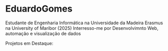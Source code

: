# EduardoGomes

Estudante de Engenharia Informática na Universidade da Madeira
Erasmus na University of Maribor (2025)
Interresso-me por Desenvolvimnto Web, automação e visualização de dados

Projetos em Destaque:
